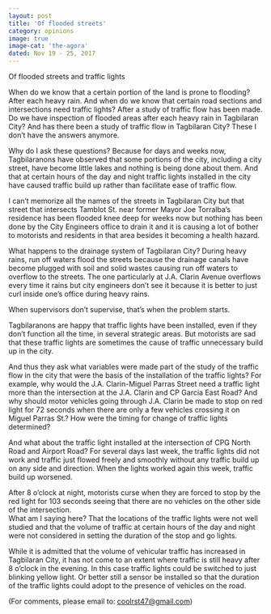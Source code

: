 ```yaml
---
layout: post
title: 'Of flooded streets'
category: opinions
image: true
image-cat: 'the-agora'
dated: Nov 19 - 25, 2017
---
```


Of flooded streets and traffic lights

When do we know that a certain portion of the land is prone to flooding?  After each heavy rain.  And when do we know that certain road sections and intersections need traffic lights? After a study of traffic flow has been made. Do we have inspection of flooded areas after each heavy rain in Tagbilaran City? And has there been a study of traffic flow in Tagbilaran City?  These I don’t have the answers anymore.

Why do I ask these questions?  Because for days and weeks now, Tagbilaranons have observed that some portions of the city, including a city street, have become little lakes and nothing is being done about them. And that at certain hours of the day and night traffic lights installed in the city have caused traffic build up rather than facilitate ease of traffic flow.

I can’t memorize all the names of the streets in Tagbilaran City but that street that intersects Tamblot St. near former Mayor Joe Torralba’s residence has been flooded knee deep for weeks now but nothing has been done by the City Engineers office to drain it and it is causing a lot of bother to motorists and residents in that area besides it becoming a health hazard.

What happens to the drainage system of Tagbilaran City?  During heavy rains, run off waters flood the streets because the drainage canals have become plugged with soil and solid wastes causing run off waters to overflow to the streets.  The one particularly at J.A. Clarin Avenue overflows every time it rains but city engineers don’t see it because it is better to just curl inside one’s office during heavy rains.

When supervisors don’t supervise, that’s when the problem starts.

Tagbilaranons are happy that traffic lights have been installed, even if they don’t function all the time, in several strategic areas.  But motorists are sad that these traffic lights are sometimes the cause of traffic unnecessary build up in the city.

And thus they ask what variables were made part of the study of the traffic flow in the city that were the basis of the installation of the traffic lights?  For example, why would the J.A. Clarin-Miguel Parras Street need a traffic light more than the intersection at the J.A. Clarin and CP Garcia East Road? And why should motor vehicles going through J.A. Clarin be made to stop on red light for 72 seconds when there are only a few vehicles crossing it on Miguel Parras St.?  How were the timing for change of traffic lights determined?

And what about the traffic light installed at the intersection of CPG North Road and Airport Road?  For several days last week, the traffic lights did not work and traffic just flowed freely and smoothly without any traffic build up on any side and direction.   When the lights worked again this week, traffic build up worsened.

After 8 o’clock at night, motorists curse when they are forced to stop by the red light for 103 seconds seeing that there are no vehicles on the other side of the intersection.  
What am I saying here?  That the locations of the traffic lights were not well studied and that the volume of traffic at certain hours of the day and night were not considered in setting the duration of the stop and go lights.

While it is admitted that the volume of vehicular traffic has increased in Tagbilaran City, it has not come to an extent where traffic is still heavy after 8 o’clock in the evening.  In this case traffic lights could be switched to just blinking yellow light.  Or better still a sensor be installed so that the duration of the traffic lights could adopt to the presence of vehicles on the road.

(For comments, please email to: coolrst47@gmail.com)